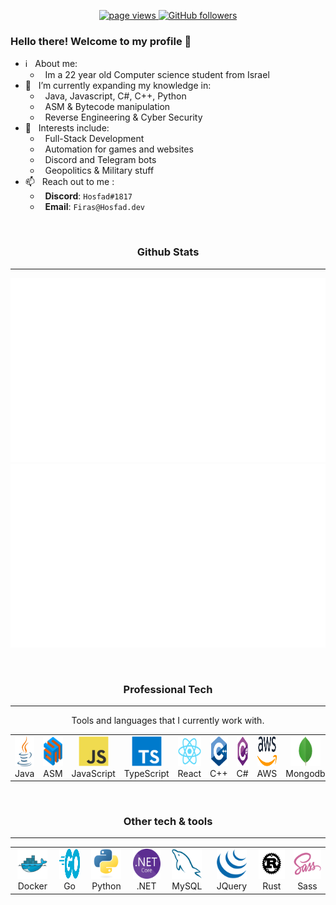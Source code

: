 <!-- Profile design inspired by https://github.com/Bonfire and https://github.com/MacroPower -->
<p align="center">
  <a href="https://github.com/Hosfad">
    <img src="https://komarev.com/ghpvc/?username=Hosfad&color=yellow" alt="page views" />
  </a>
  <a href="https://github.com/Hosfad?tab=followers">
    <img alt="GitHub followers" src="https://img.shields.io/github/followers/Hosfad?color=red&logo=github">
  </a>
</p>

### Hello there! Welcome to my profile 👋

- ℹ️ &nbsp; About me:
  - &nbsp; Im a 22 year old Computer science student from Israel
- 🌱 &nbsp; I’m currently expanding my knowledge in:
  - &nbsp; Java, Javascript, C#, C++, Python
  - &nbsp; ASM & Bytecode manipulation
  - &nbsp; Reverse Engineering & Cyber Security
- 🧠 &nbsp; Interests include:
  - &nbsp; Full-Stack Development
  - &nbsp; Automation for games and websites
  - &nbsp; Discord and Telegram bots
  - &nbsp; Geopolitics & Military stuff
- 📫 &nbsp; Reach out to me :
  - &nbsp; **Discord**:  `Hosfad#1817`
  - &nbsp; **Email**:  `Firas@Hosfad.dev`
<br>

### <p align="center" id="hosfad-stats">Github Stats</p>

---

<p align="center">
<a href="#Hosfad-stats">
<img src="https://raw.githubusercontent.com/Hosfad/github-stats-transparent/output/generated/overview.svg" alt="Hosfad Overview" />
</a>
<a href="#Hosfad-stats">
<img src="https://raw.githubusercontent.com/Hosfad/github-stats-transparent/output/generated/languages.svg" alt="Hosfad Languages" />
</a>
</p>

<br>

### <p align="center" id="hosfad-tech">Professional Tech</p>

---

<p align="center">Tools and languages that I currently work with.</p>

<table align="center">
  <tr>
   <td align="center" width="96">
      <a href="#hosfad-hobby-tech">
        <img src="https://raw.githubusercontent.com/Hosfad/Hosfad/main/img/java-icon.svg" width="48" height="48" alt="Java" />
      </a>
      <br>Java
    </td>
       <td align="center" width="96">
      <a href="#hosfad-hobby-tech">
        <img src="https://raw.githubusercontent.com/Hosfad/Hosfad/main/img/asm-logo.svg" width="48" height="48" alt="Java ObjectWeb ASM" />
      </a>
      <br>ASM
    </td>
   <td align="center" width="96">
      <a href="#hosfad-professional-tech">
        <img src="https://raw.githubusercontent.com/Hosfad/Hosfad/main/img/javascript-original.svg" width="48" height="48" alt="JavaScript" />
      </a>
      <br>JavaScript
    </td>
        <td align="center" width="96">
      <a href="#hosfad-professional-tech">
        <img src="https://raw.githubusercontent.com/Hosfad/Hosfad/main/img/typescript-original.svg" width="48" height="48" alt="TypeScript" />
      </a>
      <br>TypeScript
    </td>
        <td align="center" width="96">
      <a href="#hosfad-hobby-tech" >
        <img src="https://raw.githubusercontent.com/Hosfad/Hosfad/main/img/react-original.svg" width="48" height="48" alt="React" />
      </a>
      <br>React
    </td>
      <td align="center" width="96">
      <a href="#hosfad-hobby-tech">
        <img src="https://raw.githubusercontent.com/Hosfad/Hosfad/main/img/logo_Cplusplus.svg" width="48" height="48" alt="Cpp" />
      </a>
      <br>C++
    </td>
    <td align="center" width="96">
      <a href="#hosfad-professional-tech">
        <img src="https://raw.githubusercontent.com/Hosfad/Hosfad/main/img/csharp-original.svg" width="48" height="48" alt="C#" />
      </a>
      <br>C#
    </td>
    <td align="center" width="96">
      <a href="#hosfad-professional-tech">
        <img src="https://raw.githubusercontent.com/Hosfad/Hosfad/main/img/aws.png" width="48" height="48" alt="C#" />
      </a>
      <br>AWS
    </td>
      <td align="center" width="96">
      <a href="#hosfad-professional-tech">
        <img src="https://raw.githubusercontent.com/Hosfad/Hosfad/main/img/Mongodb.png" width="48" height="48" alt="C#" />
      </a>
      <br>Mongodb
    </td>
  </tr>
</table>


<br>

### <p align="center" id="hosfad-hobby-tech">Other tech & tools</p>

---


<table align="center">
  <tr>
   <td align="center" width="96">
      <a href="#hosfad-hobby-tech">
        <img src="https://raw.githubusercontent.com/Hosfad/Hosfad/main/img/docker-original.svg" width="48" height="48" alt="Java" />
      </a>
      <br>Docker
    </td>
       <td align="center" width="96">
      <a href="#hosfad-hobby-tech">
        <img src="https://raw.githubusercontent.com/Hosfad/Hosfad/main/img/go-flat.svg" width="48" height="48" alt="Java ObjectWeb ASM" />
      </a>
      <br>Go
    </td>
   <td align="center" width="96">
      <a href="#hosfad-professional-tech">
        <img src="https://raw.githubusercontent.com/Hosfad/Hosfad/main/img/python-original.svg" width="48" height="48" alt="JavaScript" />
      </a>
      <br>Python
    </td>
        <td align="center" width="96">
      <a href="#hosfad-professional-tech">
        <img src="https://raw.githubusercontent.com/Hosfad/Hosfad/main/img/net-core-logo.png" width="48" height="48" alt="TypeScript" />
      </a>
      <br>.NET
    </td>
        <td align="center" width="96">
      <a href="#hosfad-hobby-tech" >
        <img src="https://raw.githubusercontent.com/Hosfad/Hosfad/main/img/mysql-original.svg" width="48" height="48" alt="React" />
      </a>
      <br>MySQL
    </td>
      <td align="center" width="96">
      <a href="#hosfad-hobby-tech">
        <img src="https://raw.githubusercontent.com/Hosfad/Hosfad/main/img/jquery-icon.svg" width="48" height="48" alt="Cpp" />
      </a>
      <br>JQuery
    </td>
    <td align="center" width="96">
      <a href="#hosfad-professional-tech">
        <img src="https://raw.githubusercontent.com/Hosfad/Hosfad/main/img/rust-logo.svg" width="48" height="48" alt="C#" />
      </a>
      <br>Rust
    </td>
    <td align="center" width="96">
      <a href="#hosfad-professional-tech">
        <img src="https://raw.githubusercontent.com/Hosfad/Hosfad/main/img/sass-original.svg" width="48" height="48" alt="C#" />
      </a>
      <br>Sass
    </td>
  </tr>
</table>
